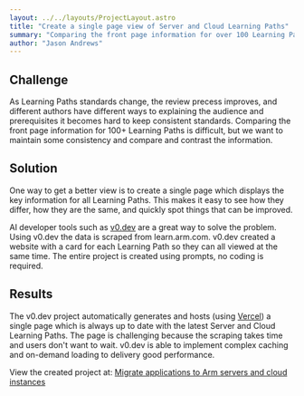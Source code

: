 ```yaml
---
layout: ../../layouts/ProjectLayout.astro
title: "Create a single page view of Server and Cloud Learning Paths"
summary: "Comparing the front page information for over 100 Learning Paths is difficult. Using AI tools to create a single page view greatly simplifies the comparison and makes improvement much easier."
author: "Jason Andrews"
---
```


## Challenge

As Learning Paths standards change, the review precess improves, and different authors have different ways to explaining the audience and prerequisites it becomes hard to keep consistent standards. Comparing the front page information for 100+ Learning Paths is difficult, but we want to maintain some consistency and compare and contrast the information. 

## Solution

One way to get a better view is to create a single page which displays the key information for all Learning Paths. This makes it easy to see how they differ, how they are the same, and quickly spot things that can be improved. 

AI developer tools such as [v0.dev](https://v0.dev) are a great way to solve the problem. Using v0.dev the data is scraped from learn.arm.com. v0.dev created a website with a card for each Learning Path so they can all viewed at the same time. The entire project is created using prompts, no coding is required.

## Results

The v0.dev project automatically generates and hosts (using [Vercel](https://vercel.com)) a single page which is always up to date with the latest Server and Cloud Learning Paths. The page is challenging because the scraping takes time and users don't want to wait. v0.dev is able to implement complex caching and on-demand loading to delivery good performance. 

View the created project at: 
[Migrate applications to Arm servers and cloud instances](https://server-and-cloud.vercel.app/)